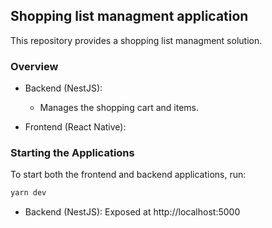 ## Shopping list managment application
This repository provides a shopping list managment solution.

### Overview
 - Backend (NestJS):

    - Manages the shopping cart and items.

 - Frontend (React Native):

### Starting the Applications
To start both the frontend and backend applications, run:


```bash
yarn dev
```

 - Backend (NestJS): Exposed at http://localhost:5000
